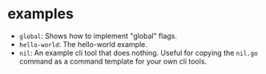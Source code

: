 # examples

- `global`: Shows how to implement "global" flags.
- `hello-world`: The hello-world example.
- `nil`: An example cli tool that does nothing. Useful for copying the `nil.go` command as a command template for your own cli tools.
